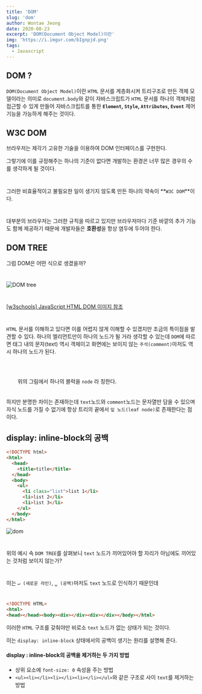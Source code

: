 ```yaml
---
title: 'DOM'
slug: 'dom'
author: Wontae Jeong
date: 2020-08-23
excerpt: 'DOM(Document Object Model)이란'
img: 'https://i.imgur.com/bIgnpjd.png'
tags:
  - Javascript
---
```


## DOM ?

`DOM(Document Object Model)`이란 `HTML` 문서를 계층화시켜 트리구조로 만든 객체 모델이라는 의미로 `document.body`와 같이 자바스크립트가 `HTML` 문서를 하나의 객체처럼 접근할 수 있게 만들어 자바스크립트를 통한 <strong>`Element`, `Style`, `Attributes`, `Event`</strong> 제어기능을 가능하게 해주는 것이다.

## W3C DOM

브라우저는 제각기 고유한 기술을 이용하여 DOM 인터페이스를 구현한다.

그렇기에 이를 규정해주는 하나의 기준이 없다면 개발하는 환경은 너무 많은 경우의 수를 생각하게 될 것이다.

#

그러한 비효율적이고 불필요한 일이 생기지 않도록 만든 하나의 약속이 **`W3C DOM`**이다.

#

대부분의 브라우저는 그러한 규칙을 따르고 있지만 브라우저마다 기준 바깥의 추가 기능도 함께 제공하기 때문에 개발자들은 **호환성**을 항상 염두에 두어야 한다.

## DOM TREE

그럼 DOM은 어떤 식으로 생겼을까?

#

<img alt="DOM tree" src="https://i.imgur.com/F6kmVKV.jpg" />

#

[[w3schools] JavaScript HTML DOM 이미지 참조](https://www.w3schools.com/js/js_htmldom.asp)

#

`HTML` 문서를 이해하고 있다면 이를 어렵지 않게 이해할 수 있겠지만 조금의 특이점을 발견할 수 있다. 하나의 엘리먼트만이 하나의 노드가 될 거라 생각할 수 있는데 `DOM`에 따르면 태그 내의 문자(text) 역시 객체이고 화면에는 보이지 않는 `주석(comment)`마저도 역시 하나의 노드가 된다.

#

<p class="box" style="padding: 20px 30px">
위의 그림에서 하나의 블럭을 <code>node</code> 라 칭한다.</p>

하지만 분명한 차이는 존재하는데 `text`노드와 `comment`노드는 문자열만 담을 수 있으며 자식 노드를 가질 수 없기에 항상 트리의 끝에서 `잎 노드(leaf node)`로 존재한다는 점이다.

## display: inline-block의 공백

```html
<!DOCTYPE html>
<html>
  <head>
    <title>title</title>
  </head>
  <body>
    <ul>
      <li class="list">list 1</li>
      <li>list 2</li>
      <li>list 3</li>
    </ul>
  </body>
</html>
```

<img alt="dom" src="https://i.imgur.com/HYVdXlT.jpg"/>

#

위의 예시 속 `DOM TREE`를 살펴보니 `text` 노드가 끼어있어야 할 자리가 아님에도 끼어있는 것처럼 보이지 않는가?

#

이는 `↵ (새로운 라인)`, `␣ (공백)`마저도 `text` 노드로 인식하기 때문인데

#

<!-- prettier-ignore -->
```html
<!DOCTYPE HTML>
<html>
<head></head><body><div></div><div></div></body></html>
```

이러한 `HTML` 구조를 갖춰야만 비로소 `text` 노드가 없는 상태가 되는 것이다.

이는 `display: inline-block` 상태에서의 공백이 생기는 원리를 설명해 준다.

#### display : inline-block의 공백을 제거하는 두 가지 방법

- 상위 요소에 `font-size: 0` 속성을 주는 방법
- `<ul><li></li><li></li><li></li></ul>`와 같은 구조로 사이 `text`를 제거하는 방법
